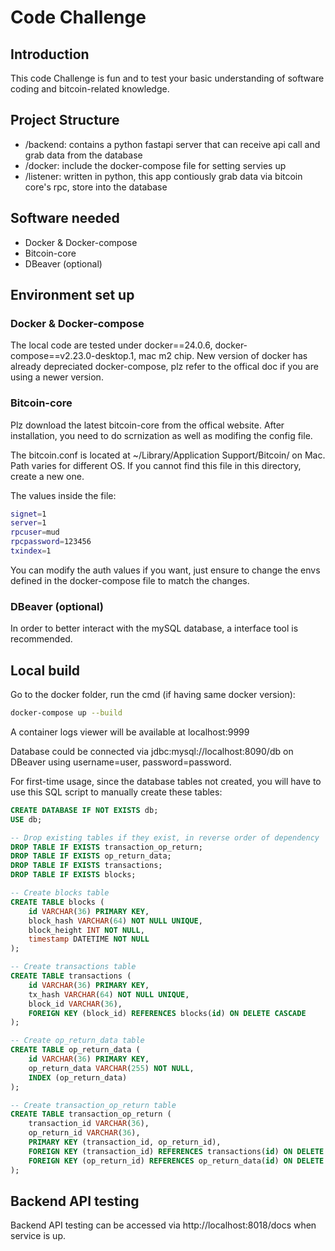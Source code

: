 # Code Challenge

## Introduction

This code Challenge is fun and to test your basic understanding of software coding and bitcoin-related knowledge.

## Project Structure
- /backend: contains a python fastapi server that can receive api call and grab data from the database
- /docker: include the docker-compose file for setting servies up
- /listener: written in python, this app contiously grab data via bitcoin core's rpc, store into the database

## Software needed
- Docker & Docker-compose
- Bitcoin-core
- DBeaver (optional) 


## Environment set up

### Docker & Docker-compose
The local code are tested under docker==24.0.6, docker-compose==v2.23.0-desktop.1, mac m2 chip. New version of docker has already depreciated docker-compose, plz refer to the offical doc if you are using a newer version.

### Bitcoin-core
Plz download the latest bitcoin-core from the offical website. After installation, you need to do scrnization as well as modifing the config file.

The bitcoin.conf is located at ~/Library/Application Support/Bitcoin/ on Mac. Path varies for different OS. If you cannot find this file in this directory, create a new one.

The values inside the file:
```bash
signet=1
server=1
rpcuser=mud
rpcpassword=123456
txindex=1
```
You can modify the auth values if you want, just ensure to change the envs defined in the docker-compose file to match the changes.

### DBeaver (optional)
In order to better interact with the mySQL database, a interface tool is recommended.

## Local build

Go to the docker folder, run the cmd (if having same docker version):
```bash
docker-compose up --build
```

A container logs viewer will be available at localhost:9999

Database could be connected via jdbc:mysql://localhost:8090/db on DBeaver using username=user, password=password.

For first-time usage, since the database tables not created, you will have to use this SQL script to manually create these tables:
```sql
CREATE DATABASE IF NOT EXISTS db;
USE db;

-- Drop existing tables if they exist, in reverse order of dependency
DROP TABLE IF EXISTS transaction_op_return;
DROP TABLE IF EXISTS op_return_data;
DROP TABLE IF EXISTS transactions;
DROP TABLE IF EXISTS blocks;

-- Create blocks table
CREATE TABLE blocks (
    id VARCHAR(36) PRIMARY KEY,
    block_hash VARCHAR(64) NOT NULL UNIQUE,
    block_height INT NOT NULL,
    timestamp DATETIME NOT NULL
);

-- Create transactions table
CREATE TABLE transactions (
    id VARCHAR(36) PRIMARY KEY,
    tx_hash VARCHAR(64) NOT NULL UNIQUE,
    block_id VARCHAR(36),
    FOREIGN KEY (block_id) REFERENCES blocks(id) ON DELETE CASCADE
);

-- Create op_return_data table
CREATE TABLE op_return_data (
    id VARCHAR(36) PRIMARY KEY,
    op_return_data VARCHAR(255) NOT NULL,
    INDEX (op_return_data)
);

-- Create transaction_op_return table
CREATE TABLE transaction_op_return (
    transaction_id VARCHAR(36),
    op_return_id VARCHAR(36),
    PRIMARY KEY (transaction_id, op_return_id),
    FOREIGN KEY (transaction_id) REFERENCES transactions(id) ON DELETE CASCADE,
    FOREIGN KEY (op_return_id) REFERENCES op_return_data(id) ON DELETE CASCADE
);
```

## Backend API testing
Backend API testing can be accessed via http://localhost:8018/docs when service is up.